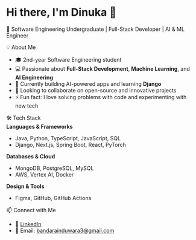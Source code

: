 # Hi there, I'm Dinuka 👋  
🚀 Software Engineering Undergraduate | Full-Stack Developer | AI & ML Engineer  

💡 About Me  
- 🎓 2nd-year Software Engineering student  
- 💻 Passionate about **Full-Stack Development**, **Machine Learning**, and **AI Engineering**   
- 🌱 Currently building AI-powered apps and learning **Django**  
- 👯 Looking to collaborate on open-source and innovative projects  
- ⚡ Fun fact: I love solving problems with code and experimenting with new tech  

🛠️ Tech Stack  
**Languages & Frameworks**  
- Java, Python, TypeScript, JavaScript, SQL  
- Django, Next.js, Spring Boot, React, PyTorch  

**Databases & Cloud**  
- MongoDB, PostgreSQL, MySQL  
- AWS, Vertex AI, Docker  

**Design & Tools**  
- Figma, GitHub, GitHub Actions  

📫 Connect with Me  
- 💼 [LinkedIn](https://www.linkedin.com/in/dinuka-induwara)  
- 📧 Email: bandarainduwara3@gmail.com  

